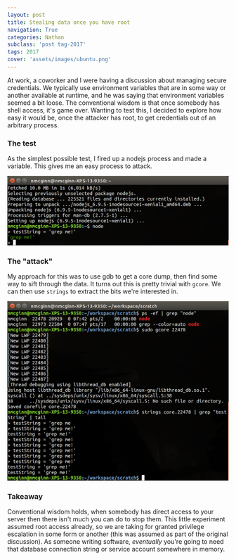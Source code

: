 ```yaml
---
layout: post
title: Stealing data once you have root
navigation: True
categories: Nathan
subclass: 'post tag-2017'
tags: 2017
cover: 'assets/images/ubuntu.png'
---
```


At work, a coworker and I were having a discussion about managing secure credentials. We typically use environment variables that are in some way or another available at runtime, and he was saying that environment variables seemed a bit loose. The conventional wisdom is that once somebody has shell access, it's game over. Wanting to test this, I decided to explore how easy it would be, once the attacker has root, to get credentials out of an arbitrary process.

### The test

As the simplest possible test, I fired up a nodejs process and made a variable. This gives me an easy process to attack.

![target process](/assets/images/target_process.png)

### The "attack"

My approach for this was to use gdb to get a core dump, then find some way to sift through the data. It turns out this is pretty trivial with `gcore`. We can then use `strings` to extract the bits we're interested in.

![attack process](/assets/images/attack_process.png)

### Takeaway

Conventional wisdom holds, when somebody has direct access to your server then there isn't much you can do to stop them. This little experiment assumed root access already, so we are taking for granted privilege escalation in some form or another (this was assumed as part of the original discussion). As someone writing software, _eventually_ you're going to need that database connection string or service account somewhere in memory.

